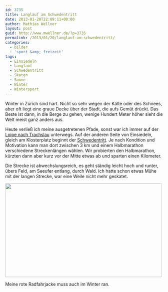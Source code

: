```yaml
---
id: 3735
title: Langlauf am Schwedentritt
date: 2013-01-20T22:09:11+00:00
author: Mathias Wellner
layout: post
guid: http://www.mwellner.de/?p=3735
permalink: /2013/01/20/langlauf-am-schwedentritt/
categories:
  - bilder
  - 'sport &amp; freizeit'
tags:
  - Einsiedeln
  - Langlauf
  - Schwedentritt
  - Skaten
  - Sonne
  - Winter
  - Wintersport
---
```

Winter in Zürich sind hart. Nicht so sehr wegen der Kälte oder des Schnees, aber oft liegt eine graue Decke über der Stadt, die aufs Gemüt drückt. Das Beste ist dann, in die Berge zu gehen, wenige Hundert Meter höher sieht die Welt meist ganz anders aus. 

Heute verließ ich meine ausgetretenen Pfade, sonst war ich immer auf der [Loipe nach Trachslau](http://www.loipe-bolzberg.ch/) unterwegs. Auf der anderen Seite von Einsiedeln, gleich am Klosterplatz beginnt der [Schwedentritt](http://www.schwedentritt.ch/). Je nach Kondition und Motivation kann man dort zwischen 3&nbsp;km und einem Halbmarathon verschiedene Streckenlängen wählen. Wir probierten den Halbmarathon, kürzten dann aber kurz vor der Mitte etwas ab und sparten einen Kilometer. 

Die Strecke ist abwechslungsreich, es geht ständig leicht hoch und runter, übers Feld, am Seeufer entlang, durch Wald. Ich hatte schon etwas Mühe mit der langen Strecke, war eine Weile nicht mehr geskatet. 

<div style="width: 510px" class="wp-caption aligncenter">
  <img src="https://lh6.googleusercontent.com/-Z1IDxIn9X_U/UPxIUTqUmMI/AAAAAAAAA5E/17uS-TgBm4s/s800/MW_20130120_0795.jpg" height="299" width="500" />
  
  <p class="wp-caption-text">
    Meine rote Radfahrjacke muss auch im Winter ran.<br />
  </p>
</div>